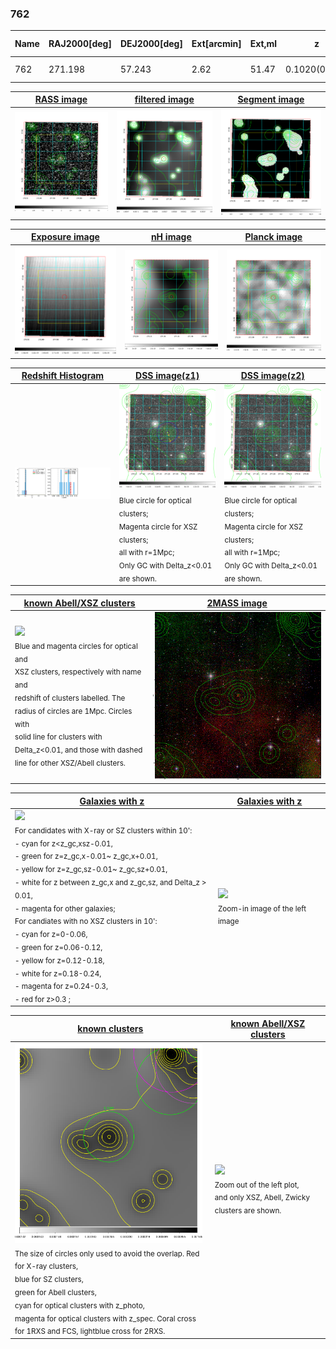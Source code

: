 <div STYLE="page-break-after: always;"></div>

### 762

|Name|RAJ2000[deg]|DEJ2000[deg] |Ext[arcmin]| Ext,ml | z | z_src| C|GC(XSZ,Delta_z<0.01)| GC(OPT,Delta_z<0.01)|GC| R_sig[arcmin] | R500[arcmin] | R500[Mpc]| CRsig[c/s] | CR500[c/s] |L500[1E44 erg/s]|F500[1E-12 erg/s/cm^2]| M500[1E14 Msun]|Tx[keV]|Cnt_sig|Beta|Rc[arcmin]|Comment|Alias|
|---|---|---|---|---|---|------|---|--------|---------|----------|---|---|---|---|---|---|---|---|---|---|---|---|---|---|
|762| 271.198| 57.243| 2.62| 51.47| 0.1020(0.007)| z1, z_opt| S| -| W| W| 15.625| 5.919| 0.667| 0.048(0.013)| 0.044(0.012)| 0.201(0.035)| 0.759(0.133)| 0.93(0.08)| 2.11(0.12)| 259.7| 0.856(-0.141+0.101)| 3.880(-0.868+0.632)| -| t109|

|[RASS image](../image/762/762_img.pdf)|[filtered image](../image/762/762_fil.pdf)|[Segment image](../image/762/762_seg.pdf)|
|-------------------|--------------------|-------------------|
| <img src="../image/762/762_img.png" width="300">  | <img src="../image/762/762_fil.png" width="300">   | <img src="../image/762/762_seg.png" width="300">  |

|[Exposure image](../image/762/762_mex.pdf)| [nH image](../image/762/762_nh.pdf)| [Planck image](../image/762/762_p.pdf)|
|-------------------|--------------------|-------------------|
|<img src="../image/762/762_mex.png" width="300">   | <img src="../image/762/762_nh.png" width="300">    | <img src="../image/762/762_p.png" width="300"> |

|[Redshift Histogram](../image/762/762_zg.pdf) | [DSS image(z1)](../image/762/762_dss_z1.pdf)      |  [DSS image(z2)](../image/762/762_dss_z2.pdf)    |
|-------------------|--------------------|-------------------|
|<img src="../image/762/762_zg.png" width="300"> |<img src="../image/762/762_dss_z1.png" width="300"> <sub><br>Blue circle for optical clusters; <br>Magenta circle for XSZ clusters; <br>all with r=1Mpc; <br>Only GC with Delta_z<0.01 are shown. </sub>| <img src="../image/762/762_dss_z2.png" width="300"><sub><br>Blue circle for optical clusters; <br>Magenta circle for XSZ clusters; <br>all with r=1Mpc; <br>Only GC with Delta_z<0.01 are shown. </sub> |

|[known Abell/XSZ clusters](../image/762/762_m.pdf) | [2MASS image](../image/762/762_2mass.pdf)      |
|-------------------|-------------------|
|<img src=../image/762/762_m.png width="300"> <br><sub>Blue and magenta circles for optical and <br>XSZ clusters, respectively with name and <br>redshift of clusters labelled. The <br>radius of circles are 1Mpc. Circles with <br>solid line for clusters with <br>Delta_z<0.01, and those with dashed <br>line for other XSZ/Abell clusters.        </sub>|<img src="../image/762/762_2mass.png" width="300">  |

|[Galaxies with z](../image/762/762_opt_ned.pdf) |[Galaxies with z](../image/762/762_opt_ned_zoom.pdf) |
|-------------------|-------------------|
| <img src=../image/762/762_opt_ned.png width="300"> <br><sub> For candidates with X-ray or SZ clusters within 10': <br> - cyan for z<z_gc,xsz-0.01, <br> - green for z=z_gc,x-0.01~ z_gc,x+0.01, <br> - yellow for z=z_gc,sz-0.01~ z_gc,sz+0.01, <br> - white for z between z_gc,x and z_gc,sz, and Delta_z > 0.01, <br> - magenta for other galaxies; <br>For candiates with no XSZ clusters in 10': <br> - cyan for z=0-0.06, <br> - green for z=0.06-0.12, <br> - yellow for z=0.12-0.18, <br> - white for z=0.18-0.24, <br> - magenta for z=0.24-0.3, <br> - red for z>0.3 ;  </sub>|<img src=../image/762/762_opt_ned_zoom.png width="300">  <br><sub> Zoom-in image of the left image</sub>|

|[known clusters](../image/762/762_gc.pdf) |[known Abell/XSZ clusters](../image/762/762_gc_large.pdf) |
|-------------------|-------------------|
| <img src=../image/762/762_gc.png width="300"> <br><sub> The size of circles only used to avoid the overlap. Red for X-ray clusters, <br> blue for SZ clusters, <br> green for Abell clusters, <br> cyan for optical clusters with z_photo, <br> magenta for optical clusters with z_spec. Coral cross for 1RXS and FCS, lightblue cross for 2RXS. </sub>|<img src=../image/762/762_gc_large.png width="300"> <br><sub> Zoom out of the left plot, <br> and only XSZ, Abell, Zwicky clusters are shown. </sub> |



